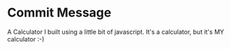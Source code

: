 # Commit Message
A Calculator I built using a little bit of javascript.
It's a calculator, but it's MY calculator :-)
